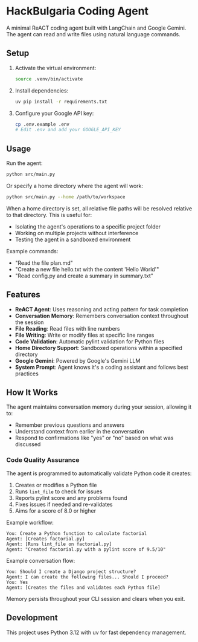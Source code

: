 # HackBulgaria Coding Agent

A minimal ReACT coding agent built with LangChain and Google Gemini. The agent can read and write files using natural language commands.

## Setup

1. Activate the virtual environment:
   ```bash
   source .venv/bin/activate
   ```

2. Install dependencies:
   ```bash
   uv pip install -r requirements.txt
   ```

3. Configure your Google API key:
   ```bash
   cp .env.example .env
   # Edit .env and add your GOOGLE_API_KEY
   ```

## Usage

Run the agent:
```bash
python src/main.py
```

Or specify a home directory where the agent will work:
```bash
python src/main.py --home /path/to/workspace
```

When a home directory is set, all relative file paths will be resolved relative to that directory. This is useful for:
- Isolating the agent's operations to a specific project folder
- Working on multiple projects without interference
- Testing the agent in a sandboxed environment

Example commands:
- "Read the file plan.md"
- "Create a new file hello.txt with the content 'Hello World'"
- "Read config.py and create a summary in summary.txt"

## Features

- **ReACT Agent**: Uses reasoning and acting pattern for task completion
- **Conversation Memory**: Remembers conversation context throughout the session
- **File Reading**: Read files with line numbers
- **File Writing**: Write or modify files at specific line ranges
- **Code Validation**: Automatic pylint validation for Python files
- **Home Directory Support**: Sandboxed operations within a specified directory
- **Google Gemini**: Powered by Google's Gemini LLM
- **System Prompt**: Agent knows it's a coding assistant and follows best practices

## How It Works

The agent maintains conversation memory during your session, allowing it to:
- Remember previous questions and answers
- Understand context from earlier in the conversation
- Respond to confirmations like "yes" or "no" based on what was discussed

### Code Quality Assurance

The agent is programmed to automatically validate Python code it creates:
1. Creates or modifies a Python file
2. Runs `lint_file` to check for issues
3. Reports pylint score and any problems found
4. Fixes issues if needed and re-validates
5. Aims for a score of 8.0 or higher

Example workflow:
```
You: Create a Python function to calculate factorial
Agent: [Creates factorial.py]
Agent: [Runs lint_file on factorial.py]
Agent: "Created factorial.py with a pylint score of 9.5/10"
```

Example conversation flow:
```
You: Should I create a Django project structure?
Agent: I can create the following files... Should I proceed?
You: Yes
Agent: [Creates the files and validates each Python file]
```

Memory persists throughout your CLI session and clears when you exit.

## Development

This project uses Python 3.12 with uv for fast dependency management.

